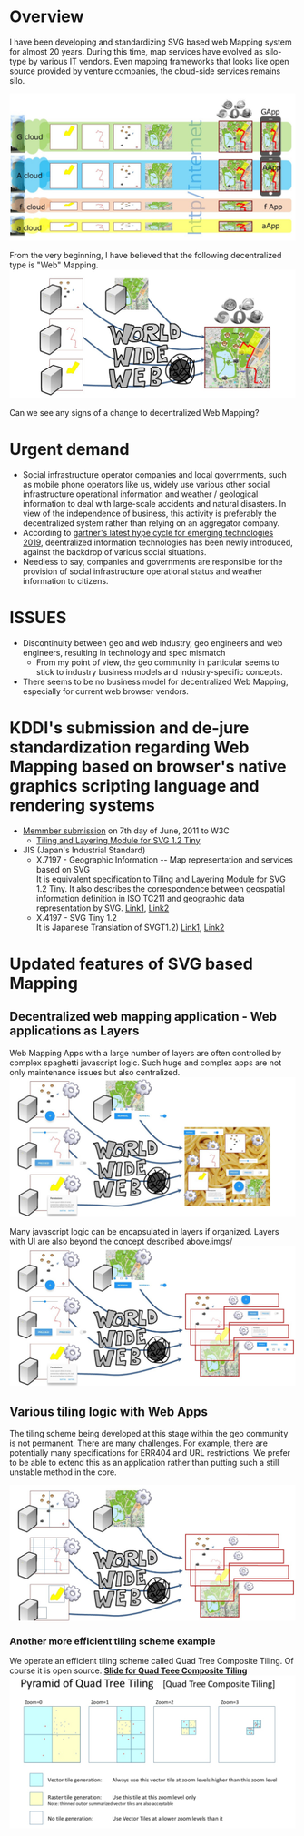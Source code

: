 # Overview
I have been developing and standardizing SVG based web Mapping system for almost 20 years.
During this time, map services have evolved as silo-type by various IT vendors. Even mapping frameworks that looks like open source provided by venture companies, the cloud-side services remains silo.

![silo mapping services](imgs/siloMap.JPG)

From the very beginning, I have believed that the following decentralized type is "Web" Mapping.
![decentralized Web Mapping](imgs/decentralizedWebMapping.JPG)

Can we see any signs of a change to decentralized Web Mapping?


# Urgent demand
- Social infrastructure operator companies and local governments, such as mobile phone operators like us, widely use various other social infrastructure operational information and weather / geological information to deal with large-scale accidents and natural disasters. In view of the independence of business, this activity is preferably the decentralized system rather than relying on an aggregator company.
- According to [gartner's latest hype cycle for emerging technologies 2019](https://www.gartner.com/smarterwithgartner/5-trends-appear-on-the-gartner-hype-cycle-for-emerging-technologies-2019/), deentralized information technologies has been newly introduced, against the backdrop of various social situations.
- Needless to say, companies and governments are responsible for the provision of social infrastructure operational status and weather information to citizens.

# ISSUES
- Discontinuity between geo and web industry, geo engineers and web engineers, resulting in technology and spec mismatch
  - From my point of view, the geo community in particular seems to stick to industry business models and industry-specific concepts.
- There seems to be no business model for decentralized Web Mapping, especially for current web browser vendors.

# KDDI's submission and de-jure standardization regarding Web Mapping based on browser's native graphics scripting language and rendering systems
- [Memmber submission](https://www.w3.org/Submission/2011/04/) on 7th day of June, 2011 to W3C
  - [Tiling and Layering Module for SVG 1.2 Tiny](https://www.w3.org/Submission/2011/SUBM-SVGTL-20110607/)
- JIS (Japan's Industrial Standard)
  - X.7197 - Geographic Information -- Map representation and services based on SVG<br>
    It is equivalent specification to Tiling and Layering Module for SVG 1.2 Tiny. It also describes the correspondence between geospatial information definition in ISO TC211 and geographic data representation by SVG. [Link1](https://webdesk.jsa.or.jp/books/W11M0090/index/?bunsyo_id=JIS%20X%207197:2012), [Link2](https://kikakurui.com/x7/X7197-2012-01.html)
  - X.4197 - SVG Tiny 1.2<br>
    It is Japanese Translation of SVGT1.2) [Link1](https://webdesk.jsa.or.jp/books/W11M0090/index/?bunsyo_id=JIS%20X%204197:2012), [Link2](https://kikakurui.com/x4/X4197-2012-01.html)

# Updated features of SVG based Mapping
## Decentralized web mapping application - Web applications as Layers
Web Mapping Apps with a large number of layers are often controlled by complex spaghetti javascript logic. Such huge and complex apps are not only maintenance issues but also centralized.
![](imgs/spaghettiApp.JPG)

Many javascript logic can be encapsulated in layers if organized. Layers with UI are also beyond the concept described above.imgs/
![](imgs/webAppLayer.JPG)

## Various tiling logic with Web Apps
The tiling scheme being developed at this stage within the geo community is not permanent. There are many challenges. For example, there are potentially many specifications for ERR404 and URL restrictions.
We prefer to be able to extend this as an application rather than putting such a still unstable method in the core.

![](imgs/appTiling.JPG)

### Another more efficient tiling scheme example
We operate an efficient tiling scheme called Quad Tree Composite Tiling. Of course it is open source.
**[Slide for Quad Teee Composite Tiling](https://www.slideshare.net/totipalmate/quad-tree-composite-tiling-in-english)**
![](imgs/QTCM.png)
